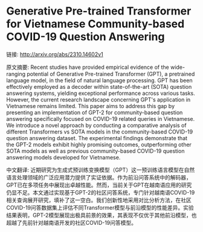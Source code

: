 # Generative Pre-trained Transformer for Vietnamese Community-based COVID-19 Question Answering

链接: http://arxiv.org/abs/2310.14602v1

原文摘要:
Recent studies have provided empirical evidence of the wide-ranging potential
of Generative Pre-trained Transformer (GPT), a pretrained language model, in
the field of natural language processing. GPT has been effectively employed as
a decoder within state-of-the-art (SOTA) question answering systems, yielding
exceptional performance across various tasks. However, the current research
landscape concerning GPT's application in Vietnamese remains limited. This
paper aims to address this gap by presenting an implementation of GPT-2 for
community-based question answering specifically focused on COVID-19 related
queries in Vietnamese. We introduce a novel approach by conducting a
comparative analysis of different Transformers vs SOTA models in the
community-based COVID-19 question answering dataset. The experimental findings
demonstrate that the GPT-2 models exhibit highly promising outcomes,
outperforming other SOTA models as well as previous community-based COVID-19
question answering models developed for Vietnamese.

中文翻译:
近期研究为生成式预训练变换模型（GPT）这一预训练语言模型在自然语言处理领域的广泛应用潜力提供了实证依据。作为前沿问答系统中的解码器，GPT已在多项任务中展现出卓越性能。然而，当前关于GPT在越南语应用的研究仍显不足。本文通过实现基于GPT-2的社区问答系统，专门针对越南语COVID-19相关查询展开研究，填补了这一空白。我们创新性地采用对比分析方法，在社区COVID-19问答数据集上评估不同Transformer模型与前沿模型的性能差异。实验结果表明，GPT-2模型展现出极具前景的效果，其表现不仅优于其他前沿模型，也超越了先前针对越南语开发的社区COVID-19问答模型。
